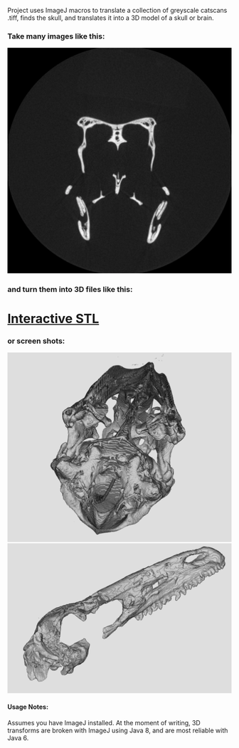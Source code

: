 Project uses ImageJ macros to translate  a collection of greyscale catscans .tiff, finds the skull, and translates it into a 3D model of a skull or brain.

### Take many images like this:
![alt tag](https://raw.githubusercontent.com/HackTheDinos/tiff2stl/master/examples/tiff-gavia.png)

### and turn them into 3D files like this:
# [Interactive STL](https://github.com/HackTheDinos/tiff2stl/blob/master/examples/zanabazar.stl)

### or screen shots:
![alt tag](https://raw.githubusercontent.com/HackTheDinos/tiff2stl/master/examples/stl-gavia.png)
![alt tag](https://raw.githubusercontent.com/HackTheDinos/tiff2stl/master/examples/stl-zanabazar.png)


#### Usage Notes:
Assumes you have ImageJ installed. At the moment of writing, 3D transforms are broken with ImageJ using Java 8, and are most reliable with Java 6.
